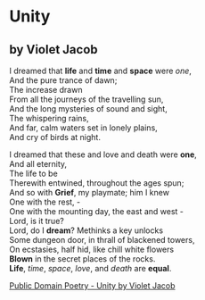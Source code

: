  # Unity
 ## by Violet Jacob


I dreamed that **life** and **time** and **space** were *one*,<br>
        And the pure trance of dawn;<br>
        The increase drawn<br>
    From all the journeys of the travelling sun,<br>
    And the long mysteries of sound and sight,<br>
        The whispering rains,<br>
    And far, calm waters set in lonely plains,<br>
        And cry of birds at night.<br>
        
I dreamed that these and love and death were **one**,<br>
        And all eternity,<br>
        The life to be<br>
    Therewith entwined, throughout the ages spun;<br>
    And so with **Grief**, my playmate; him I knew<br>
        One with the rest, - <br>
    One with the mounting day, the east and west - <br>
        Lord, is it true?<br>
    Lord, do I **dream**? Methinks a key unlocks<br>
    Some dungeon door, in thrall of blackened towers,<br>
    On ecstasies, half hid, like chill white flowers<br>
    **Blown** in the secret places of the rocks.<br>
    **Life**, *time*, *space*, *love*, and *death* are **equal**.

[Public Domain Poetry - Unity by Violet Jacob](http://www.public-domain-poetry.com/violet-jacob/unity-21369)
